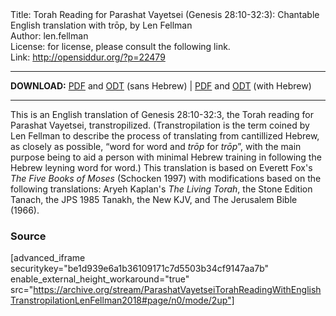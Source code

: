 <html>
<head></head>
<body>
Title: Torah Reading for Parashat Vayetsei (Genesis 28:10-32:3): Chantable English translation with trōp, by Len Fellman<br />
Author: len.fellman<br />
License: for license, please consult the following link.<br />
Link: <a href="http://opensiddur.org/?p=22479">http://opensiddur.org/?p=22479</a>
<p />
<hr />

<style type="text/css" media="all">.printfriendly {display: none!important;}</style>

<strong>DOWNLOAD:</strong> <a href="https://archive.org/download/ParashatVayetseiTorahReadingWithEnglishTranstropilationLenFellman2018/ParashatVayetseiTorahReadinggenesisC28v10-c32v3InEnglishTranstropilationlenFellman2018-EnglishOnly.pdf">PDF</a> and <a href="https://archive.org/download/ParashatVayetseiTorahReadingWithEnglishTranstropilationLenFellman2018/ParashatVayetseiTorahReadinggenesisC28v10-c32v3InEnglishTranstropilationlenFellman2018-EnglishOnly.odt">ODT</a> (sans Hebrew) | <a href="https://archive.org/download/ParashatVayetseiTorahReadingWithEnglishTranstropilationLenFellman2018/ParashatVayetseiTorahReadinggenesisC28v10-c32v3InEnglishTranstropilationlenFellman2018.pdf">PDF</a> and <a href="https://archive.org/download/ParashatVayetseiTorahReadingWithEnglishTranstropilationLenFellman2018/ParashatVayetseiTorahReadinggenesisC28v10-c32v3InEnglishTranstropilationlenFellman2018.odt">ODT</a> (with Hebrew)

<hr />

This is an English translation of Genesis 28:10-32:3, the Torah reading for Parashat Vayetsei, transtropilized. (Transtropilation is the term coined by Len Fellman to describe the process of translating from cantillized Hebrew, as closely as possible, “word for word and <em>trōp</em> for <em>trōp</em>”, with the main purpose being to aid a person with minimal Hebrew training in following the Hebrew leyning word for word.) This translation is based on Everett Fox's <em>The Five Books of Moses</em> (Schocken 1997) with modifications based on the following translations: Aryeh Kaplan's <em>The Living Torah</em>, the Stone Edition Tanach, the JPS 1985 Tanakh, the New KJV, and The Jerusalem Bible (1966).

<h3>Source</h3>

[advanced_iframe securitykey="be1d939e6a1b36109171c7d5503b34cf9147aa7b" enable_external_height_workaround="true" src="https://archive.org/stream/ParashatVayetseiTorahReadingWithEnglishTranstropilationLenFellman2018#page/n0/mode/2up"]
</body>
</html>